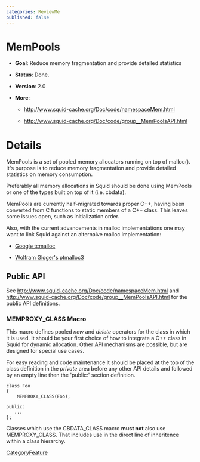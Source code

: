 ```yaml
---
categories: ReviewMe
published: false
---
```

# MemPools

  - **Goal**: Reduce memory fragmentation and provide detailed
    statistics

  - **Status**: Done.

  - **Version**: 2.0

<!-- end list -->

  - **More**:
    
      - <http://www.squid-cache.org/Doc/code/namespaceMem.html>
    
      - <http://www.squid-cache.org/Doc/code/group__MemPoolsAPI.html>

# Details

MemPools is a set of pooled memory allocators running on top of
malloc(). It's purpose is to reduce memory fragmentation and provide
detailed statistics on memory consumption.

Preferably all memory allocations in Squid should be done using MemPools
or one of the types built on top of it (i.e. cbdata).

MemPools are currently half-migrated towards proper C++, having been
converted from C functions to static members of a C++ class. This leaves
some issues open, such as initialization order.

Also, with the current advancements in malloc implementations one may
want to link Squid against an alternaive malloc implementation:

  - [Google
    tcmalloc](http://google-perftools.googlecode.com/svn/trunk/doc/tcmalloc.html)

  - [Wolfram Gloger's ptmalloc3](http://www.malloc.de/en/)

## Public API

See <http://www.squid-cache.org/Doc/code/namespaceMem.html> and
<http://www.squid-cache.org/Doc/code/group__MemPoolsAPI.html> for the
public API definitions.

### MEMPROXY_CLASS Macro

This macro defines pooled *new* and *delete* operators for the class in
which it is used. It should be your first choice of how to integrate a
C++ class in Squid for dynamic allocation. Other API mechanisms are
possible, but are designed for special use cases.

For easy reading and code maintenance it should be placed at the top of
the class definition in the *private* area before any other API details
and followed by an empty line then the 'public:' section definition.

    class Foo
    {
        MEMPROXY_CLASS(Foo);
    
    public:
       ...
    };

Classes which use the CBDATA_CLASS macro **must not** also use
MEMPROXY_CLASS. That includes use in the direct line of inheritence
within a class hierarchy.

[CategoryFeature](/CategoryFeature)
